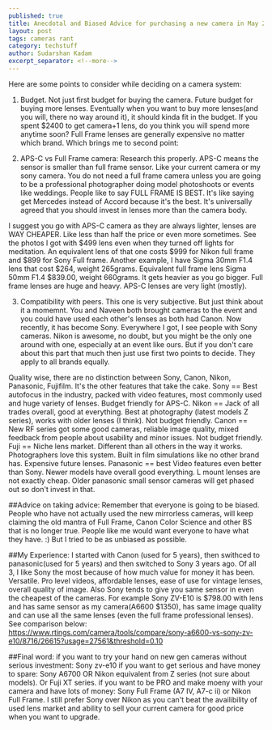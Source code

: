 ```yaml
---
published: true
title: Anecdotal and Biased Advice for purchasing a new camera in May 2024
layout: post
tags: cameras rant
category: techstuff
author: Sudarshan Kadam
excerpt_separator: <!--more-->
---
```

Here are some points to consider while deciding on a camera system:
1. Budget. Not just first budget for buying the camera. Future budget for buying more lenses. Eventually when you want to buy more lenses(and you will, there no way around it), it should kinda fit in the budget. If you spent $2400 to get camera+1 lens, do you think you will spend more anytime soon? 
Full Frame lenses are generally expensive no matter which brand. Which brings me to second point:

2. APS-C vs Full Frame camera: Research this properly. APS-C means the sensor is smaller than full frame sensor. Like your current camera or my sony camera. You do not need a full frame camera unless you are going to be a professional photographer doing model photoshoots or events like weddings. People like to say FULL FRAME IS BEST. It's like saying get Mercedes instead of Accord because it's the best. 
It's universally agreed that you should invest in lenses more than the camera body.

I suggest you go with APS-C camera as they are always lighter, lenses are WAY CHEAPER. Like less than half the price or even more sometimes. 
See the photos I got with $499 lens even when they turned off lights for meditation. An equivalent lens of that one costs $999 for Nikon full frame and $899 for Sony Full frame. 
Another example, I have Sigma 30mm F1.4 lens that cost $264, weight 265grams. Equivalent full frame lens Sigma 50mm F1.4 $839.00, weight 660grams. It gets heavier as you go bigger. 
Full frame lenses are huge and heavy. APS-C lenses are very light (mostly).

3. Compatibility with peers. This one is very subjective. But just think about it a momemnt. You and Naveen both brought cameras to the event and you could have used each other's lenses as both had Canon. Now recently, it has become Sony. Everywhere I got, I see people with Sony cameras. Nikon is awesome, no doubt, but you might be the only one around with one, especially at an event like ours. But if you don't care about this part that much then just use first two points to decide. They apply to all brands equally.

Quality wise, there are no distinction between Sony, Canon, Nikon, Panasonic, Fujifilm. It's the other features that take the cake.
Sony == Best autofocus in the industry, packed with video features, most commonly used and huge variety of lenses. Budget friendly for APS-C.
Nikon == Jack of all trades overall, good at everything. Best at photography (latest models Z series), works with older lenses (I think). Not budget friendly.
Canon == New RF series got some good cameras, reliable image quality, mixed feedback from people about usability and minor issues. Not budget friendly.
Fuji == Niche lens market. Different than all others in the way it works. Photographers love this system. Built in film simulations like no other brand has. Expensive future lenses.
Panasonic == best Video features even better than Sony. Newer models have overall good everything. L mount lenses are not exactly cheap. Older panasonic small sensor cameras will get phased out so don't invest in that.

##Advice on taking advice:
Remember that everyone is going to be biased.
People who have not actually used the new mirrorless cameras, will keep claiming the old mantra of Full Frame, Canon Color Science and other BS that is no longer true.
People like me would want everyone to have what they have. :) But I tried to be as unbiased as possible.

##My Experience:
I started with Canon (used for 5 years), then swithced to panasonic(used for 5 years) and then switched to Sony 3 years ago. Of all 3, I like Sony the most because of how much value for money it has been. Versatile. Pro level videos, affordable lenses, ease of use for vintage lenses, overall quality of image. Also Sony tends to give you same sensor in even the cheapest of the cameras. For example Sony ZV-E10 is $798.00 with lens and has same sensor as my camera(A6600 $1350), has same image quality and can use all the same lenses (even the full frame professional lenses).  See comparison below:
https://www.rtings.com/camera/tools/compare/sony-a6600-vs-sony-zv-e10/8716/26615?usage=27561&threshold=0.10

##Final word: 
if you want to try your hand on new gen cameras without serious investment: Sony zv-e10
if you want to get serious and have money to spare: Sony A6700 OR Nikon equivalent from Z series (not sure about models). Or Fuji XT series.
if you want to be PRO and make moeny with your camera and have lots of money: Sony Full Frame (A7 IV, A7-c ii) or Nikon Full Frame. I still prefer Sony over Nikon as you can't beat the availibility of used lens market and ability to sell your current camera for good price when you want to upgrade.


